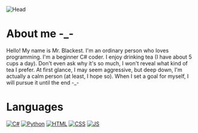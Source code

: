 ![Head](https://media.tenor.com/6sjd441LIRIAAAAd/future.gif)

# About me -_-
Hello! My name is Mr. Blackest. I'm an ordinary person who loves programming. I'm a beginner C# coder. I enjoy drinking tea (I have about 5 cups a day). Don't even ask why it's so much, I won't reveal what kind of tea I prefer. At first glance, I may seem aggressive, but deep down, I'm actually a calm person (at least, I hope so). When I set a goal for myself, I will pursue it until the end -_-

# Languages
[![C#](https://img.shields.io/badge/-Sharp-090909?style=for-the-badge&logo=C)](https://ru.wikipedia.org/wiki/C_Sharp)
[![Python](https://img.shields.io/badge/-Python-090909?style=for-the-badge&logo=Python)](https://ru.wikipedia.org/wiki/Python)
[![HTML](https://img.shields.io/badge/-Html-090909?style=for-the-badge&logo=Html)](https://ru.wikipedia.org/wiki/HTML)
[![CSS](https://img.shields.io/badge/-CSS-090909?style=for-the-badge&logo=CSS)](https://ru.wikipedia.org/wiki/CSS)
[![JS](https://img.shields.io/badge/-JS-090909?style=for-the-badge&logo=JS)](https://ru.wikipedia.org/wiki/JS)
